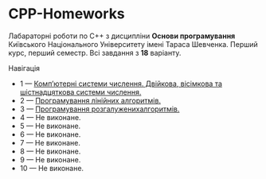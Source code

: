 # CPP-Homeworks

Лабараторні роботи по С++ з дисципліни **Основи програмування** Київського Національного Університету імені Тараса Шевченка. Перший курс, перший семестр. Всі завдання з **18** варіанту.

Навігація
- 1 — [Комп’ютерні системи числення. Двійкова, вісімкова та шістнадцяткова системи числення.](/1/)
- 2 — [Програмування лінійних алгоритмів.]((/2/))
- 3 — [Програмування розгалуженихалгоритмів.]((/3/))
- 4 — Не виконане.
- 5 — Не виконане.
- 6 — Не виконане.
- 7 — Не виконане.
- 8 — Не виконане.
- 9 — Не виконане.
- 10 — Не виконане.